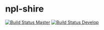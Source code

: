 # npl-shire

[![Build Status Master](https://travis-ci.org/noproblan/npl-shire.svg?branch=master)](https://travis-ci.org/noproblan/npl-shire)
[![Build Status Develop](https://travis-ci.org/noproblan/npl-shire.svg?branch=develop)](https://travis-ci.org/noproblan/npl-shire)
